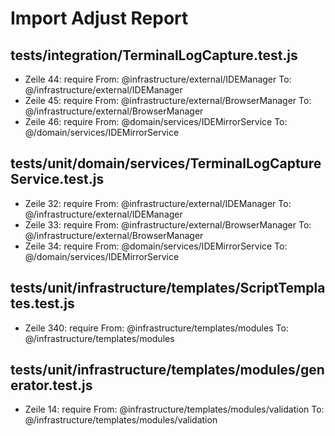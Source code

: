 # Import Adjust Report

## tests/integration/TerminalLogCapture.test.js
- Zeile 44: require
   From: @infrastructure/external/IDEManager
   To: @/infrastructure/external/IDEManager
- Zeile 45: require
   From: @infrastructure/external/BrowserManager
   To: @/infrastructure/external/BrowserManager
- Zeile 46: require
   From: @domain/services/IDEMirrorService
   To: @/domain/services/IDEMirrorService

## tests/unit/domain/services/TerminalLogCaptureService.test.js
- Zeile 32: require
   From: @infrastructure/external/IDEManager
   To: @/infrastructure/external/IDEManager
- Zeile 33: require
   From: @infrastructure/external/BrowserManager
   To: @/infrastructure/external/BrowserManager
- Zeile 34: require
   From: @domain/services/IDEMirrorService
   To: @/domain/services/IDEMirrorService

## tests/unit/infrastructure/templates/ScriptTemplates.test.js
- Zeile 340: require
   From: @infrastructure/templates/modules
   To: @/infrastructure/templates/modules

## tests/unit/infrastructure/templates/modules/generator.test.js
- Zeile 14: require
   From: @infrastructure/templates/modules/validation
   To: @/infrastructure/templates/modules/validation

